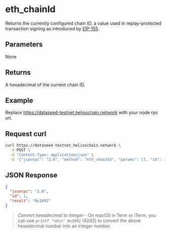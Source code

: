 # eth_chainId

Returns the currently configured chain ID, a value used in replay-protected transaction signing as introduced by [EIP-155](https://eips.ethereum.org/EIPS/eip-155).

## Parameters

None

## Returns

A hexadecimal of the current chain ID.

## Example

Replace https://dataseed-testnet.helioschain.network with your node rpc url.

## Request curl
```sh
curl https://dataseed-testnet.helioschain.network \
  -X POST \
  -H "Content-Type: application/json" \
  -d '{"jsonrpc": "2.0", "method": "eth_chainId", "params": [], "id": 1}'
```

## JSON Response
```json
{
  "jsonrpc": "2.0",
  "id": 1,
  "result": "0x1092"
}
```

> *Convert hexadecimal to integer* - On macOS in Term or iTerm, you can use `printf "%d\n" 0x1092` (4242) to convert the above hexadecimal number into an integer number.
